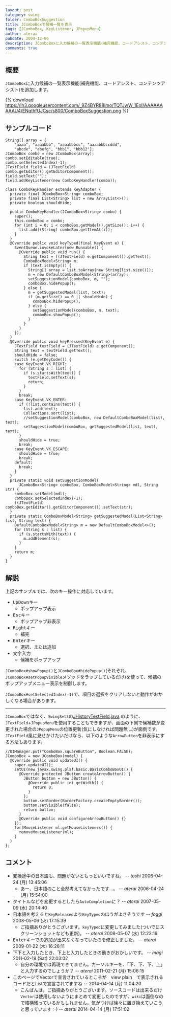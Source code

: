 ```yaml
---
layout: post
category: swing
folder: ComboBoxSuggestion
title: JComboBoxで候補一覧を表示
tags: [JComboBox, KeyListener, JPopupMenu]
author: aterai
pubdate: 2004-12-06
description: JComboBoxに入力候補の一覧表示機能(補完機能、コードアシスト、コンテンツアシスト)を追加します。
comments: true
---
```

## 概要
`JComboBox`に入力候補の一覧表示機能(補完機能、コードアシスト、コンテンツアシスト)を追加します。

{% download https://lh3.googleusercontent.com/_9Z4BYR88imo/TQTJwW_1EoI/AAAAAAAAAU4/ENqthfUJCsc/s800/ComboBoxSuggestion.png %}

## サンプルコード
<pre class="prettyprint"><code>String[] array = {
    "aaaa", "aaaabbb", "aaaabbbcc", "aaaabbbccddd",
    "abcde", "abefg", "bbb1", "bbb12"};
JComboBox combo = new JComboBox(array);
combo.setEditable(true);
combo.setSelectedIndex(-1);
JTextField field = (JTextField) combo.getEditor().getEditorComponent();
field.setText("");
field.addKeyListener(new ComboKeyHandler(combo));
</code></pre>

<pre class="prettyprint"><code>class ComboKeyHandler extends KeyAdapter {
  private final JComboBox&lt;String&gt; comboBox;
  private final List&lt;String&gt; list = new ArrayList&lt;&gt;();
  private boolean shouldHide;

  public ComboKeyHandler(JComboBox&lt;String&gt; combo) {
    super();
    this.comboBox = combo;
    for (int i = 0; i &lt; comboBox.getModel().getSize(); i++) {
      list.add((String) comboBox.getItemAt(i));
    }
  }
  @Override public void keyTyped(final KeyEvent e) {
    EventQueue.invokeLater(new Runnable() {
      @Override public void run() {
        String text = ((JTextField) e.getComponent()).getText();
        ComboBoxModel&lt;String&gt; m;
        if (text.isEmpty()) {
          String[] array = list.toArray(new String[list.size()]);
          m = new DefaultComboBoxModel&lt;String&gt;(array);
          setSuggestionModel(comboBox, m, "");
          comboBox.hidePopup();
        } else {
          m = getSuggestedModel(list, text);
          if (m.getSize() == 0 || shouldHide) {
            comboBox.hidePopup();
          } else {
            setSuggestionModel(comboBox, m, text);
            comboBox.showPopup();
          }
        }
      }
    });
  }
  @Override public void keyPressed(KeyEvent e) {
    JTextField textField = (JTextField) e.getComponent();
    String text = textField.getText();
    shouldHide = false;
    switch (e.getKeyCode()) {
    case KeyEvent.VK_RIGHT:
      for (String s : list) {
        if (s.startsWith(text)) {
          textField.setText(s);
          return;
        }
      }
      break;
    case KeyEvent.VK_ENTER:
      if (!list.contains(text)) {
        list.add(text);
        Collections.sort(list);
        //setSuggestionModel(comboBox, new DefaultComboBoxModel(list), text);
        setSuggestionModel(comboBox, getSuggestedModel(list, text), text);
      }
      shouldHide = true;
      break;
    case KeyEvent.VK_ESCAPE:
      shouldHide = true;
      break;
    default:
      break;
    }
  }
  private static void setSuggestionModel(
      JComboBox&lt;String&gt; comboBox, ComboBoxModel&lt;String&gt; mdl, String str) {
    comboBox.setModel(mdl);
    comboBox.setSelectedIndex(-1);
    ((JTextField) comboBox.getEditor().getEditorComponent()).setText(str);
  }
  private static ComboBoxModel&lt;String&gt; getSuggestedModel(List&lt;String&gt; list, String text) {
    DefaultComboBoxModel&lt;String&gt; m = new DefaultComboBoxModel&lt;&gt;();
    for (String s : list) {
      if (s.startsWith(text)) {
        m.addElement(s);
      }
    }
    return m;
  }
}
</code></pre>

## 解説
上記のサンプルでは、次のキー操作に対応しています。

- <kbd>Up</kbd><kbd>Down</kbd>キー
    - ポップアップ表示
- <kbd>Esc</kbd>キー
    - ポップアップ非表示
- <kbd>Right</kbd>キー
    - 補完
- <kbd>Enter</kbd>キー
    - 選択、または追加
- 文字入力
    - 候補をポップアップ

<!-- dummy comment line for breaking list -->

`JComboBox#showPopup()`と`JComboBox#hidePopup()`(それぞれ、`JComboBox#setPopupVisible`メソッドをラップしているだけ)を使って、候補のポップアップメニュー表示を制御します。

`JComboBox#setSelectedIndex(-1)`で、項目の選択をクリアしないと動作がおかしくなる場合があります。

- - - -
`JComboBox`ではなく、`SwingSet3`の[JHistoryTextField.java](http://java.net/projects/swingset3/sources/svn/content/trunk/SwingSet3/src/com/sun/swingset3/demos/textfield/JHistoryTextField.java) のように、`JTextField`+`JPopupMenu`を使用することもできますが、画面の下側で候補数が変更された場合の`JPopupMenu`の位置更新(気にしなければ問題無し)が面倒です。`JTextField`風に見せかけたいだけなら、以下のような`ArrowButton`を非表示にする方法もあります。

<pre class="prettyprint"><code>//UIManager.put("ComboBox.squareButton", Boolean.FALSE);
JComboBox = new JComboBox(model) {
  @Override public void updateUI() {
    super.updateUI();
    setUI(new javax.swing.plaf.basic.BasicComboBoxUI() {
      @Override protected JButton createArrowButton() {
        JButton button = new JButton() {
          @Override public int getWidth() {
            return 0;
          }
        };
        button.setBorder(BorderFactory.createEmptyBorder());
        button.setVisible(false);
        return button;
      }
      @Override public void configureArrowButton() {}
    });
    for(MouseListener ml:getMouseListeners()) {
      removeMouseListener(ml);
    }
  }
};
</code></pre>

## コメント
- 変換途中の日本語も、問題がないともっといいですね。 -- *toshi* 2006-04-24 (月) 13:45:06
    - あー、日本語のこと全然考えてなかったです…。 -- *aterai* 2006-04-24 (月) 15:54:00
- タイトルなどを変更するとしたら`AutoCompletion`に？ -- *aterai* 2007-05-09 (水) 20:14:40
- 日本語を考えると`KeyReleased`より`KeyTyped`のほうがよさそうです -- *foggi* 2008-05-06 (火) 17:15:39
    - ご指摘ありがとうございます。`keyTyped`に変更してみました(ついでにスクリーンショットなども更新)。 -- *aterai* 2008-05-07 (水) 12:23:19
- <kbd>Enter</kbd>キーでの追加が出来なくなっていたのを修正しました。 -- *aterai* 2009-01-22 (木) 16:26:11
- 下下と入力したとき、下上と入力したときの動きがおかしいです。 -- *magi* 2011-02-19 (Sat) 22:03:02
    - 自分の環境では再現できてません。カーソルキーを、「下、下、下、上」と入力するのでしょうか？ -- *aterai* 2011-02-21 (月) 15:06:15
- このページでVectorで宣言されているところが　view plain　で表示されるコードだとListで宣言されてますね --  2014-04-14 (月) 11:04:20
    - こんばんは。ご指摘ありがとうございます。ソースコードは出来るだけ`Vector`は使用しないようにまとめて変更したのですが、`wiki`は面倒なので結構残っているかもしれません。気がつけば徐々に置き換えていこうと思っています :-) -- *aterai* 2014-04-14 (月) 17:51:02

<!-- dummy comment line for breaking list -->
